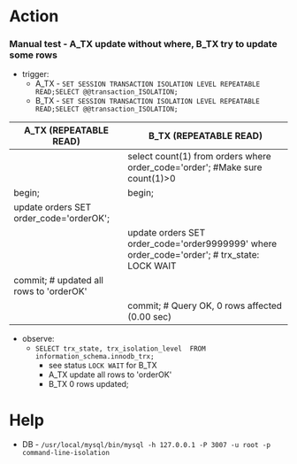 # Action

### Manual test - A_TX update without where, B_TX try to update some rows

- trigger:
    - A_TX - `SET SESSION TRANSACTION ISOLATION LEVEL REPEATABLE READ;SELECT @@transaction_ISOLATION;`
    - B_TX - `SET SESSION TRANSACTION ISOLATION LEVEL REPEATABLE READ;SELECT @@transaction_ISOLATION;`

| A_TX (REPEATABLE READ)                  | B_TX (REPEATABLE READ)                                                                       |
|-----------------------------------------|----------------------------------------------------------------------------------------------|
|                                         | select count(1) from orders where order_code='order'; #Make sure count(1)>0                  |
| begin;                                  | begin;                                                                                       |
| update orders SET order_code='orderOK'; |                                                                                              |
|                                         | update orders SET order_code='order9999999' where order_code='order'; # trx_state: LOCK WAIT |
| commit; # updated all rows to 'orderOK' |                                                                                              | 
|                                         | commit; # Query OK, 0 rows affected (0.00 sec)                                               |

- observe:
    - `SELECT trx_state, trx_isolation_level  FROM information_schema.innodb_trx;`
        - see status `LOCK WAIT` for B_TX
        - A_TX update all rows to 'orderOK'
        - B_TX 0 rows updated;

# Help

- DB - `/usr/local/mysql/bin/mysql -h 127.0.0.1 -P 3007 -u root -p command-line-isolation`
    